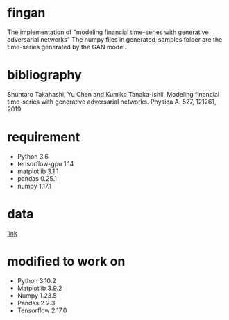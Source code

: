 # fingan
The implementation of "modeling financial time-series with generative adversarial networks"
The numpy files in generated_samples folder are the time-series generated by the GAN model.

# bibliography
Shuntaro Takahashi, Yu Chen and Kumiko Tanaka-Ishii. Modeling financial time-series with generative adversarial networks. Physica A. 527, 121261, 2019

# requirement
- Python 3.6 
- tensorflow-gpu 1.14
- matplotlib 3.1.1
- pandas 0.25.1
- numpy 1.17.1

# data
[link](https://www.dropbox.com/sh/ki25r44b6ioemut/AADVVsaF-pfKhYNzF83ZTLCUa?dl=0)

# modified to work on 
- Python 3.10.2
- Matplotlib 3.9.2
- Numpy 1.23.5
- Pandas 2.2.3
- Tensorflow 2.17.0